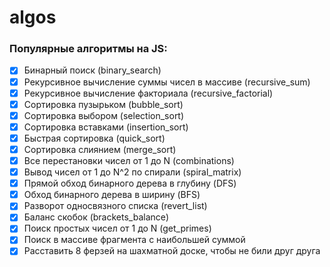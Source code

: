 # algos
### Популярные алгоритмы на JS:
- [x] Бинарный поиск (binary_search)
- [x] Рекурсивное вычисление суммы чисел в массиве (recursive_sum)
- [x] Рекурсивное вычисление факториала (recursive_factorial)
- [x] Сортировка пузырьком (bubble_sort)
- [x] Сортировка выбором (selection_sort)
- [x] Сортировка вставками (insertion_sort)
- [x] Быстрая сортировка (quick_sort)
- [x] Сортировка слиянием (merge_sort)
- [x] Все перестановки чисел от 1 до N (combinations)
- [x] Вывод чисел от 1 до N^2 по спирали (spiral_matrix)
- [x] Прямой обход бинарного дерева в глубину (DFS)
- [x] Обход бинарного дерева в ширину (BFS)
- [x] Разворот односвязного списка (revert_list)
- [x] Баланс скобок (brackets_balance)
- [x] Поиск простых чисел от 1 до N (get_primes)
- [x] Поиск в массиве фрагмента с наибольшей суммой
- [x] Расставить 8 ферзей на шахматной доске, чтобы не били друг друга  
